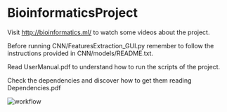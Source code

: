 # BioinformaticsProject

Visit http://bioinformatics.ml/ to watch some videos about the project.

Before running CNN/FeaturesExtraction_GUI.py remember to follow the instructions provided in CNN/models/README.txt.

Read UserManual.pdf to understand how to run the scripts of the project.

Check the dependencies and discover how to get them reading Dependencies.pdf

![workflow](https://drive.google.com/file/d/1Myp4QteHYcRSPS1EXREsU1UyWqSo7wCD/view)
